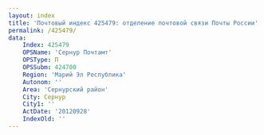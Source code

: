 ```yaml
---
layout: index
title: 'Почтовый индекс 425479: отделение почтовой связи Почты России'
permalink: /425479/
data:
    Index: 425479
    OPSName: 'Сернур Почтамт'
    OPSType: П
    OPSSubm: 424700
    Region: 'Марий Эл Республика'
    Autonom: ''
    Area: 'Сернурский район'
    City: Сернур
    City1: ''
    ActDate: '20120928'
    IndexOld: ''
---
```

